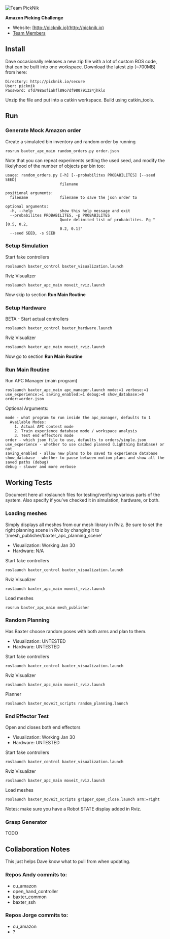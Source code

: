 ![Team PickNik](http://picknik.io/PickNik_Logo3.png)

**Amazon Picking Challenge**

 - Website: [http://picknik.io](http://picknik.io)
 - [Team Members](https://bitbucket.org/cuamazonchallenge/profile/members)

## Install

Dave occasionally releases a new zip file with a lot of custom ROS code, that can be built into one workspace. Download the latest zip (~700MB) from here:

    Directory: http://picknik.io/secure
    User: picknik
    Password: sfd798asfiahfl89o7df980791324jhkls

Unzip the file and put into a catkin workspace. Build using catkin_tools.

## Run

### Generate Mock Amazon order

Create a simulated bin inventory and random order by running

    rosrun baxter_apc_main random_orders.py order.json

Note that you can repeat experiments setting the used seed, and modify
the likelyhood of the number of objects per bin too:

    usage: random_orders.py [-h] [--probabilites PROBABILITES] [--seed SEED]
                            filename

    positional arguments:
      filename              filename to save the json order to

    optional arguments:
      -h, --help            show this help message and exit
      --probabilites PROBABILITES, -p PROBABILITES
                            Quote delimited list of probabilites. Eg "[0.5, 0.2,
                            0.2, 0.1]"
      --seed SEED, -s SEED

### Setup Simulation

Start fake controllers

    roslaunch baxter_control baxter_visualization.launch

Rviz Visualizer

    roslaunch baxter_apc_main moveit_rviz.launch

Now skip to section **Run Main Routine**

### Setup Hardware

BETA - Start actual controllers

    roslaunch baxter_control baxter_hardware.launch

Rviz Visualizer

    roslaunch baxter_apc_main moveit_rviz.launch

Now go to section **Run Main Routine**

### Run Main Routine

Run APC Manager (main program)

    roslaunch baxter_apc_main apc_manager.launch mode:=1 verbose:=1 use_experience:=1 saving_enabled:=1 debug:=0 show_database:=0 order:=order.json

Optional Arguments:

    mode - what program to run inside the apc_manager, defaults to 1
	  Available Modes:
	    1. Actual APC contest mode
		2. Train experience database mode / workspace analysis
		3. Test end effectors mode
    order - which json file to use, defaults to orders/simple.json
	use_experience - whether to use cached planned (Lightning Database) or not
	saving_enabled - allow new plans to be saved to experience database
	show_database - whether to pause between motion plans and show all the saved paths (debug)
	debug - slower and more verbose

## Working Tests

Document here all roslaunch files for testing/verifying various parts of the system. Also specify if you've checked it in
simulation, hardware, or both.

### Loading meshes

Simply displays all meshes from our mesh library in Rviz. Be sure to set the right planning scene in Rviz by changing it to '/mesh_publisher/baxter_apc_planning_scene'

 - Visualization: Working Jan 30
 - Hardware: N/A

Start fake controllers

    roslaunch baxter_control baxter_visualization.launch

Rviz Visualizer

    roslaunch baxter_apc_main moveit_rviz.launch

Load meshes

    rosrun baxter_apc_main mesh_publisher

### Random Planning

Has Baxter choose random poses with both arms and plan to them.

 - Visualization: UNTESTED
 - Hardware: UNTESTED

Start fake controllers

    roslaunch baxter_control baxter_visualization.launch

Rviz Visualizer

    roslaunch baxter_apc_main moveit_rviz.launch

Planner

    roslaunch baxter_moveit_scripts random_planning.launch

### End Effector Test

Open and closes both end effectors

 - Visualization: Working Jan 30
 - Hardware: UNTESTED

Start fake controllers

    roslaunch baxter_control baxter_visualization.launch

Rviz Visualizer

    roslaunch baxter_apc_main moveit_rviz.launch

Load meshes

    roslaunch baxter_moveit_scripts gripper_open_close.launch arm:=right

Notes: make sure you have a Robot STATE display added in Rviz.

### Grasp Generator

TODO

## Collaboration Notes

This just helps Dave know what to pull from when updating.

### Repos Andy commits to:

- cu_amazon
- open_hand_controller
- baxter_common
- baxter_ssh

### Repos Jorge commits to:

- cu_amazon
- ?
